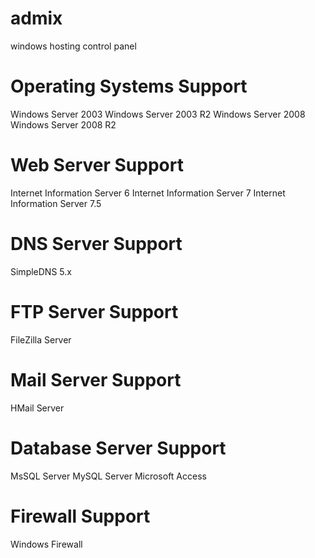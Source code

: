 # admix
windows hosting control panel

# Operating Systems Support
Windows Server 2003
Windows Server 2003 R2 
Windows Server 2008 
Windows Server 2008 R2 


# Web Server Support
Internet Information Server 6
Internet Information Server 7
Internet Information Server 7.5


# DNS Server Support
SimpleDNS 5.x


# FTP Server Support
FileZilla Server


# Mail Server Support
HMail Server


# Database Server Support
MsSQL Server
MySQL Server
Microsoft Access


# Firewall Support
Windows Firewall
